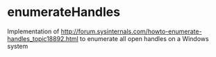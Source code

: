 # enumerateHandles
Implementation of http://forum.sysinternals.com/howto-enumerate-handles_topic18892.html to enumerate all open handles on a Windows system
